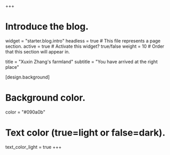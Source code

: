 +++
# Introduce the blog.
widget = "starter.blog.intro"
headless = true  # This file represents a page section.
active = true  # Activate this widget? true/false
weight = 10  # Order that this section will appear in.

title = "Xuxin Zhang's farmland"
subtitle = "You have arrived at the right place"

[design.background]
  # Background color.
  color = "#090a0b"

  # Text color (true=light or false=dark).
  text_color_light = true
+++
